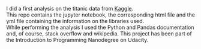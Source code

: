 I did a first analysis on the titanic data from [Kaggle](https://www.kaggle.com/c/titanic/data).  
This repo contains the jupyter notebook, the corresponding html file and the yml file containing the information on the libraries used.  
While performing the analysis I used the Python and Pandas documentation and, of course, stack overflow and wikipedia.
This project has been part of the Introduction to Programming Nanodegree on Udacity.
